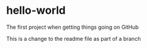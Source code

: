 # hello-world
The first project when getting things going on GitHub

This is a change to the readme file as part of a branch
